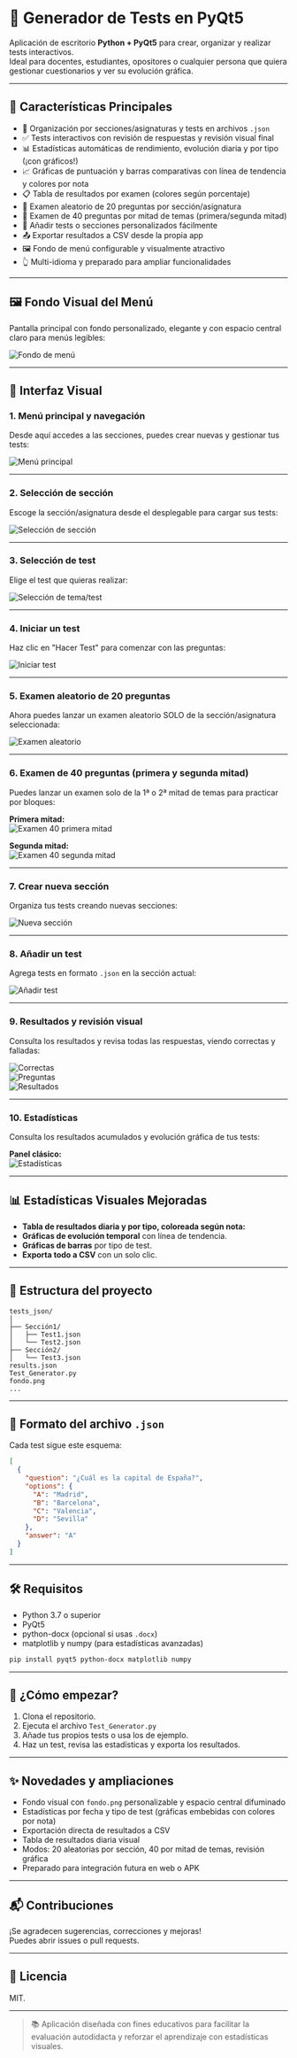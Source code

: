 
# 🧪 Generador de Tests en PyQt5

Aplicación de escritorio **Python + PyQt5** para crear, organizar y realizar tests interactivos.  
Ideal para docentes, estudiantes, opositores o cualquier persona que quiera gestionar cuestionarios y ver su evolución gráfica.

---

## 🚀 Características Principales

- 📂 Organización por secciones/asignaturas y tests en archivos `.json`
- ✅ Tests interactivos con revisión de respuestas y revisión visual final
- 📊 Estadísticas automáticas de rendimiento, evolución diaria y por tipo (¡con gráficos!)
- 📈 Gráficas de puntuación y barras comparativas con línea de tendencia y colores por nota
- 📋 Tabla de resultados por examen (colores según porcentaje)
- 🧠 Examen aleatorio de 20 preguntas por sección/asignatura
- 🔀 Examen de 40 preguntas por mitad de temas (primera/segunda mitad)
- 📝 Añadir tests o secciones personalizados fácilmente
- 📤 Exportar resultados a CSV desde la propia app
- 🖼 Fondo de menú configurable y visualmente atractivo
- 👆 Multi-idioma y preparado para ampliar funcionalidades

---

## 🖼 Fondo Visual del Menú

Pantalla principal con fondo personalizado, elegante y con espacio central claro para menús legibles:

![Fondo de menú](fondo.png)

---

## 📸 Interfaz Visual

### 1. Menú principal y navegación

Desde aquí accedes a las secciones, puedes crear nuevas y gestionar tus tests:

![Menú principal](assets/Menu_main.png)

---

### 2. Selección de sección

Escoge la sección/asignatura desde el desplegable para cargar sus tests:

![Selección de sección](assets/Select_Subject%20.png)

---

### 3. Selección de test

Elige el test que quieras realizar:

![Selección de tema/test](assets/Select_Issue%20.png)

---

### 4. Iniciar un test

Haz clic en "Hacer Test" para comenzar con las preguntas:

![Iniciar test](assets/Make_Test.png)

---

### 5. Examen aleatorio de 20 preguntas

Ahora puedes lanzar un examen aleatorio SOLO de la sección/asignatura seleccionada:

![Examen aleatorio](assets/20_Question_Random.png)

---

### 6. Examen de 40 preguntas (primera y segunda mitad)

Puedes lanzar un examen solo de la 1ª o 2ª mitad de temas para practicar por bloques:

**Primera mitad:**  
![Examen 40 primera mitad](assets/40_Question_Random_Middle_1.png)

**Segunda mitad:**  
![Examen 40 segunda mitad](assets/40_Question_Random_Middle_2.png)

---

### 7. Crear nueva sección

Organiza tus tests creando nuevas secciones:

![Nueva sección](assets/Create_New_Section.png)

---

### 8. Añadir un test

Agrega tests en formato `.json` en la sección actual:

![Añadir test](assets/Add_Test.png)

---

### 9. Resultados y revisión visual

Consulta los resultados y revisa todas las respuestas, viendo correctas y falladas:

![Correctas](assets/Corrects.png)  
![Preguntas](assets/Questions.png)  
![Resultados](assets/Results.png)

---

### 10. Estadísticas

Consulta los resultados acumulados y evolución gráfica de tus tests:

**Panel clásico:**  
![Estadísticas](assets/Statistics.png)

---

## 📊 Estadísticas Visuales Mejoradas

- **Tabla de resultados diaria y por tipo, coloreada según nota:**
- **Gráficas de evolución temporal** con línea de tendencia.
- **Gráficas de barras** por tipo de test.
- **Exporta todo a CSV** con un solo clic.

---

## 📁 Estructura del proyecto

```
tests_json/
│
├── Sección1/
│   ├── Test1.json
│   └── Test2.json
├── Sección2/
│   └── Test3.json
results.json
Test_Generator.py
fondo.png
...
```

---

## 💬 Formato del archivo `.json`

Cada test sigue este esquema:

```json
[
  {
    "question": "¿Cuál es la capital de España?",
    "options": {
      "A": "Madrid",
      "B": "Barcelona",
      "C": "Valencia",
      "D": "Sevilla"
    },
    "answer": "A"
  }
]
```

---

## 🛠 Requisitos

- Python 3.7 o superior
- PyQt5
- python-docx (opcional si usas `.docx`)
- matplotlib y numpy (para estadísticas avanzadas)

```bash
pip install pyqt5 python-docx matplotlib numpy
```

---

## 🧩 ¿Cómo empezar?

1. Clona el repositorio.
2. Ejecuta el archivo `Test_Generator.py`
3. Añade tus propios tests o usa los de ejemplo.
4. Haz un test, revisa las estadísticas y exporta los resultados.

---

## ✨ Novedades y ampliaciones

- Fondo visual con `fondo.png` personalizable y espacio central difuminado
- Estadísticas por fecha y tipo de test (gráficas embebidas con colores por nota)
- Exportación directa de resultados a CSV
- Tabla de resultados diaria visual
- Modos: 20 aleatorias por sección, 40 por mitad de temas, revisión gráfica
- Preparado para integración futura en web o APK

---

## 📬 Contribuciones

¡Se agradecen sugerencias, correcciones y mejoras!  
Puedes abrir issues o pull requests.

---

## 📄 Licencia

MIT.

---

> 📚 Aplicación diseñada con fines educativos para facilitar la evaluación autodidacta y reforzar el aprendizaje con estadísticas visuales.

